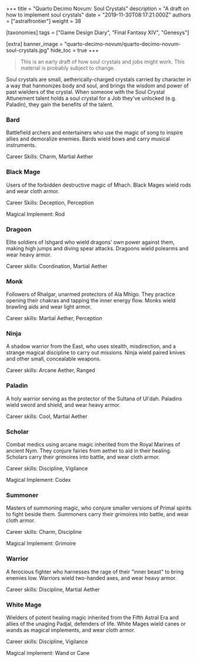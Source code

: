 +++
title = "Quarto Decimo Novum: Soul Crystals"
description = "A draft on how to implement soul crystals"
date = "2019-11-30T08:17:21.000Z"
authors = ["astralfrontier"]
weight = 38

[taxonomies]
tags = ["Game Design Diary", "Final Fantasy XIV", "Genesys"]

[extra]
banner_image = "quarto-decimo-novum/quarto-decimo-novum-soul-crystals.jpg"
hide_toc = true
+++

> This is an early draft of how soul crystals and jobs might work. This material is probably subject to change.

Soul crystals are small, aetherically-charged crystals carried by character in a way that harmonizes body and soul, and brings the wisdom and power of past wielders of the crystal. When someone with the Soul Crystal Attunement talent holds a soul crystal for a Job they've unlocked (e.g. Paladin), they gain the benefits of the talent.

<!-- more -->

### Bard

Battlefield archers and entertainers who use the magic of song to inspire allies and demoralize enemies. Bards wield bows and carry musical instruments.

Career Skills: Charm, Martial Aether

### Black Mage

Users of the forbidden destructive magic of Mhach. Black Mages wield rods and wear cloth armor.

Career Skills: Deception, Perception

Magical Implement: Rod

### Dragoon

Elite soldiers of Ishgard who wield dragons' own power against them, making high jumps and diving spear attacks. Dragoons wield polearms and wear heavy armor.

Career skills: Coordination, Martial Aether

### Monk

Followers of Rhalgar, unarmed protectors of Ala Mhigo. They practice opening their chakras and tapping the inner energy flow. Monks wield brawling aids and wear light armor.

Career skills: Martial Aether, Perception

### Ninja

A shadow warrior from the East, who uses stealth, misdirection, and a strange magical discipline to carry out missions. Ninja wield paired knives and other small, concealable weapons.

Career skills: Arcane Aether, Ranged

### Paladin

A holy warrior serving as the protector of the Sultana of Ul'dah. Paladins wield sword and shield, and wear heavy armor.

Career skills: Cool, Martial Aether

### Scholar

Combat medics using arcane magic inherited from the Royal Marines of ancient Nym. They conjure fairies from aether to aid in their healing. Scholars carry their grimoires into battle, and wear cloth armor.

Career skills: Discipline, Vigilance

Magical Implement: Codex

### Summoner

Masters of summoning magic, who conjure smaller versions of Primal spirits to fight beside them. Summoners carry their grimoires into battle, and wear cloth armor.

Career skills: Charm, Discipline

Magical Implement: Grimoire

### Warrior

A ferocious fighter who harnesses the rage of their "inner beast" to bring enemies low. Warriors wield two-handed axes, and wear heavy armor.

Career skills: Discipline, Martial Aether

### White Mage

Wielders of potent healing magic inherited from the Fifth Astral Era and allies of the unaging Padjal, defenders of life. White Mages wield canes or wands as magical implements, and wear cloth armor.

Career skills: Discipline, Vigilance

Magical implement: Wand or Cane


    